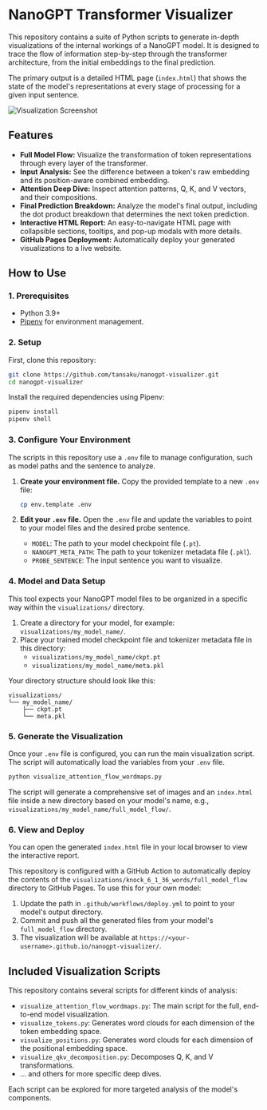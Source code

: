 # NanoGPT Transformer Visualizer

This repository contains a suite of Python scripts to generate in-depth visualizations of the internal workings of a NanoGPT model. It is designed to trace the flow of information step-by-step through the transformer architecture, from the initial embeddings to the final prediction.

The primary output is a detailed HTML page (`index.html`) that shows the state of the model's representations at every stage of processing for a given input sentence.

![Visualization Screenshot](screenshot.png) <!-- Placeholder image -->

## Features

- **Full Model Flow:** Visualize the transformation of token representations through every layer of the transformer.
- **Input Analysis:** See the difference between a token's raw embedding and its position-aware combined embedding.
- **Attention Deep Dive:** Inspect attention patterns, Q, K, and V vectors, and their compositions.
- **Final Prediction Breakdown:** Analyze the model's final output, including the dot product breakdown that determines the next token prediction.
- **Interactive HTML Report:** An easy-to-navigate HTML page with collapsible sections, tooltips, and pop-up modals with more details.
- **GitHub Pages Deployment:** Automatically deploy your generated visualizations to a live website.

## How to Use

### 1. Prerequisites

- Python 3.9+
- [Pipenv](https://pipenv.pypa.io/en/latest/) for environment management.

### 2. Setup

First, clone this repository:
```bash
git clone https://github.com/tansaku/nanogpt-visualizer.git
cd nanogpt-visualizer
```

Install the required dependencies using Pipenv:
```bash
pipenv install
pipenv shell
```

### 3. Configure Your Environment

The scripts in this repository use a `.env` file to manage configuration, such as model paths and the sentence to analyze.

1.  **Create your environment file.** Copy the provided template to a new `.env` file:
    ```bash
    cp env.template .env
    ```

2.  **Edit your `.env` file.** Open the `.env` file and update the variables to point to your model files and the desired probe sentence.

    -   `MODEL`: The path to your model checkpoint file (`.pt`).
    -   `NANOGPT_META_PATH`: The path to your tokenizer metadata file (`.pkl`).
    -   `PROBE_SENTENCE`: The input sentence you want to visualize.

### 4. Model and Data Setup

This tool expects your NanoGPT model files to be organized in a specific way within the `visualizations/` directory.

1.  Create a directory for your model, for example: `visualizations/my_model_name/`.
2.  Place your trained model checkpoint file and tokenizer metadata file in this directory:
    - `visualizations/my_model_name/ckpt.pt`
    - `visualizations/my_model_name/meta.pkl`

Your directory structure should look like this:
```
visualizations/
└── my_model_name/
    ├── ckpt.pt
    └── meta.pkl
```

### 5. Generate the Visualization

Once your `.env` file is configured, you can run the main visualization script. The script will automatically load the variables from your `.env` file.

```bash
python visualize_attention_flow_wordmaps.py
```

The script will generate a comprehensive set of images and an `index.html` file inside a new directory based on your model's name, e.g., `visualizations/my_model_name/full_model_flow/`.

### 6. View and Deploy

You can open the generated `index.html` file in your local browser to view the interactive report.

This repository is configured with a GitHub Action to automatically deploy the contents of the `visualizations/knock_6_1_36_words/full_model_flow` directory to GitHub Pages. To use this for your own model:

1.  Update the path in `.github/workflows/deploy.yml` to point to your model's output directory.
2.  Commit and push all the generated files from your model's `full_model_flow` directory.
3.  The visualization will be available at `https://<your-username>.github.io/nanogpt-visualizer/`.

## Included Visualization Scripts

This repository contains several scripts for different kinds of analysis:

-   `visualize_attention_flow_wordmaps.py`: The main script for the full, end-to-end model visualization.
-   `visualize_tokens.py`: Generates word clouds for each dimension of the token embedding space.
-   `visualize_positions.py`: Generates word clouds for each dimension of the positional embedding space.
-   `visualize_qkv_decomposition.py`: Decomposes Q, K, and V transformations.
-   ... and others for more specific deep dives.

Each script can be explored for more targeted analysis of the model's components.
